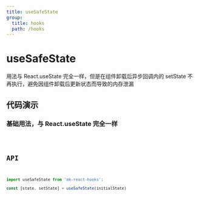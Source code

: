 ```yaml
---
title: useSafeState
group:
  title: hooks
  path: /hooks
---
```


# useSafeState
用法与 React.useState 完全一样，但是在组件卸载后异步回调内的 setState 不再执行，避免因组件卸载后更新状态而导致的内存泄漏

## 代码演示

### 基础用法，与 React.useState 完全一样

<code src="./Demo/demo1.tsx" />

## API

```typescript
import useSafeState from 'mk-react-hooks';

const [state, setState] = useSafeState(initialState)
```